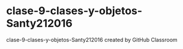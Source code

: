 # clase-9-clases-y-objetos-Santy212016
clase-9-clases-y-objetos-Santy212016 created by GitHub Classroom
